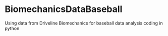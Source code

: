# BiomechanicsDataBaseball
Using data from Driveline Biomechanics for baseball data analysis coding in python
